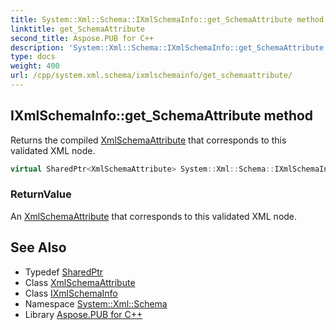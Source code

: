 ```yaml
---
title: System::Xml::Schema::IXmlSchemaInfo::get_SchemaAttribute method
linktitle: get_SchemaAttribute
second_title: Aspose.PUB for C++
description: 'System::Xml::Schema::IXmlSchemaInfo::get_SchemaAttribute method. Returns the compiled XmlSchemaAttribute that corresponds to this validated XML node in C++.'
type: docs
weight: 400
url: /cpp/system.xml.schema/ixmlschemainfo/get_schemaattribute/
---
```

## IXmlSchemaInfo::get_SchemaAttribute method


Returns the compiled [XmlSchemaAttribute](../../xmlschemaattribute/) that corresponds to this validated XML node.

```cpp
virtual SharedPtr<XmlSchemaAttribute> System::Xml::Schema::IXmlSchemaInfo::get_SchemaAttribute()=0
```


### ReturnValue

An [XmlSchemaAttribute](../../xmlschemaattribute/) that corresponds to this validated XML node.

## See Also

* Typedef [SharedPtr](../../../system/sharedptr/)
* Class [XmlSchemaAttribute](../../xmlschemaattribute/)
* Class [IXmlSchemaInfo](../)
* Namespace [System::Xml::Schema](../../)
* Library [Aspose.PUB for C++](../../../)
